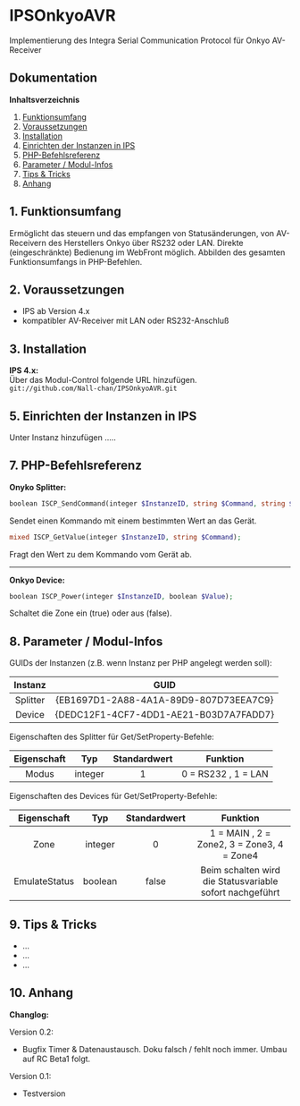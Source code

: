 # IPSOnkyoAVR

Implementierung des Integra Serial Communication Protocol für Onkyo AV-Receiver  

## Dokumentation

**Inhaltsverzeichnis**

1. [Funktionsumfang](#1-funktionsumfang) 
2. [Voraussetzungen](#2-voraussetzungen)
3. [Installation](#3-installation)
5. [Einrichten der Instanzen in IPS](#5-einrichten-der--instanzen-in-ips)
6. [PHP-Befehlsreferenz](#6-php-befehlsreferenz) 
7. [Parameter / Modul-Infos](#7-parameter--modul-infos) 
8. [Tips & Tricks](#8-tips--tricks) 
9. [Anhang](#9-anhang)

## 1. Funktionsumfang

 Ermöglicht das steuern und das empfangen von Statusänderungen, von AV-Receivern des Herstellers Onkyo über RS232 oder LAN.
 Direkte (eingeschränkte) Bedienung im WebFront möglich.
 Abbilden des gesamten Funktionsumfangs in PHP-Befehlen.


## 2. Voraussetzungen

 - IPS ab Version 4.x
 - kompatibler AV-Receiver mit LAN oder RS232-Anschluß

 
## 3. Installation

**IPS 4.x:**  
   Über das Modul-Control folgende URL hinzufügen.  
   `git://github.com/Nall-chan/IPSOnkyoAVR.git`  


## 5. Einrichten der  Instanzen in IPS

Unter Instanz hinzufügen .....


## 7. PHP-Befehlsreferenz

 **Onyko Splitter:**  
```php
boolean ISCP_SendCommand(integer $InstanzeID, string $Command, string $Value);
```
 Sendet einen Kommando mit einem bestimmten Wert an das Gerät.

```php
mixed ISCP_GetValue(integer $InstanzeID, string $Command);
```
 Fragt den Wert zu dem Kommando vom Gerät ab.

---

 **Onkyo Device:**  

```php
boolean ISCP_Power(integer $InstanzeID, boolean $Value);
```
Schaltet die Zone ein (true) oder aus (false).

## 8. Parameter / Modul-Infos

GUIDs der Instanzen (z.B. wenn Instanz per PHP angelegt werden soll):  

| Instanz  | GUID                                   |
| :------: | :------------------------------------: |
| Splitter | {EB1697D1-2A88-4A1A-89D9-807D73EEA7C9} |
| Device   | {DEDC12F1-4CF7-4DD1-AE21-B03D7A7FADD7} |

Eigenschaften des Splitter für Get/SetProperty-Befehle:  

| Eigenschaft | Typ     | Standardwert | Funktion             |
| :---------: | :-----: | :----------: | :------------------: |
| Modus       | integer | 1            | 0 = RS232 , 1 = LAN  |

Eigenschaften des Devices für Get/SetProperty-Befehle:  

| Eigenschaft   | Typ     | Standardwert | Funktion                                                 |
| :-----------: | :-----: | :----------: | :------------------------------------------------------: |
| Zone          | integer | 0            | 1 = MAIN , 2 = Zone2, 3 = Zone3, 4 = Zone4               |
| EmulateStatus | boolean | false        | Beim schalten wird die Statusvariable sofort nachgeführt |

## 9. Tips & Tricks

- ...
- ...
- ...

## 10. Anhang

**Changlog:**

 Version 0.2:  
 - Bugfix Timer & Datenaustausch. Doku falsch / fehlt noch immer. Umbau auf RC Beta1 folgt.  

 Version 0.1:  
 - Testversion
